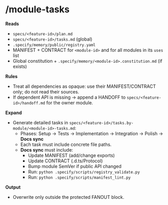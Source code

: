 # /module-tasks <feature-id> <module-id>

**Reads**
- `specs/<feature-id>/plan.md`
- `specs/<feature-id>/tasks.md` (global)
- `.specify/memory/public/registry.yaml`
- MANIFEST + CONTRACT for `<module-id>` and for all modules in its `uses` list
- Global constitution + `.specify/memory/<module-id>.constitution.md` (if exists)

**Rules**
- Treat all dependencies as opaque: use their MANIFEST/CONTRACT only; do not read their sources.
- If dependent API is missing → append a HANDOFF to `specs/<feature-id>/handoff.md` for the owner module.

**Expand**
- Generate detailed tasks in `specs/<feature-id>/tasks.by-module/<module-id>-tasks.md`:
  - Phases: Setup → Tests → Implementation → Integration → Polish → **Docs sync**
  - Each task must include concrete file paths.
  - **Docs sync** must include:
    - Update MANIFEST (add/change exports)
    - Update CONTRACT (.d.ts/Protocol)
    - Bump module SemVer if public API changed
    - Run: `python .specify/scripts/registry_validate.py`
    - Run: `python .specify/scripts/manifest_lint.py`

**Output**
- Overwrite only outside the protected FANOUT block.
